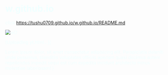 # w.github.io

click:https://tushu0709.github.io/w.github.io/README.md

![wD](https://github.com/Tushu0709/w.github.io/assets/146774593/119cdd7e-e17a-42b2-b1db-70d3f90f87df)




[Uploading yt.html…](<!DOCTYPE html>
<html lang="en">
<head>
    <meta charset="UTF-8">
    <meta name="viewport" content="width=device-width, initial-scale=1.0">
    <title>second page</title>
</head>
<body background="C:\Users\kscha\Desktop\wa\wD.png" style="color: azure;">
    Lorem ipsum dolor, sit amet consectetur adipisicing elit. Perspiciatis deleniti unde possimus, blanditiis voluptates officiis aperiam quasi ducimus autem repellendus impedit sequi est cum expedita incidunt architecto minus molestiae laboriosam!
</body>
</html>)
